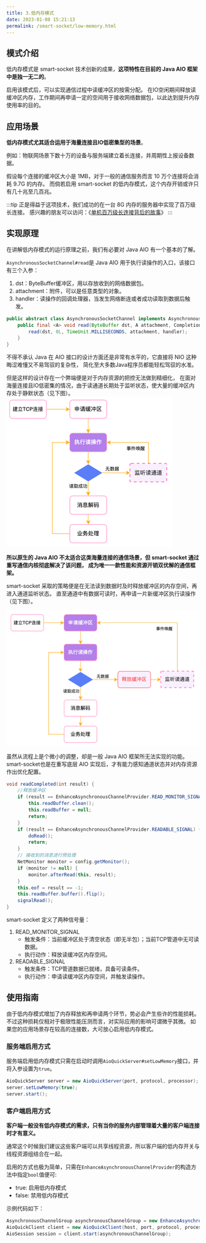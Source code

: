 ```yaml
---
title: 3.低内存模式
date: 2023-01-08 15:21:13
permalink: /smart-socket/low-memory.html
---
```


## 模式介绍
低内存模式是 smart-socket 技术创新的成果，**这项特性在目前的 Java AIO 框架中是独一无二的**。

启用该模式后，可以实现通信过程中读缓冲区的按需分配。
在IO空闲期间释放读缓冲区内存，工作期间再申请一定的空间用于接收网络数据包，以此达到提升内存使用率的目的。

## 应用场景
**低内存模式尤其适合运用于海量连接且IO低密集型的场景**。

例如：物联网场景下数十万的设备与服务端建立着长连接，并周期性上报设备数据。

假设每个连接的缓冲区大小是 1MB，对于一般的通信服务而言 10 万个连接将会消耗 9.7G 的内存。
而倘若启用 smart-socket 的低内存模式，这个内存开销或许只有几十兆至几百兆。

:::tip
正是得益于这项技术，我们成功的在一台 8G 内存的服务器中实现了百万级长连接。
感兴趣的朋友可以访问：《[单机百万级长连接背后的故事](/smart-socket/million-connection.html)》
:::

## 实现原理
在讲解低内存模式的运行原理之前，我们有必要对 Java AIO 有一个基本的了解。

`AsynchronousSocketChannel#read`是 Java AIO 用于执行读操作的入口，该接口有三个入参：
1. dst：ByteBuffer缓冲区，用以存放收到的网络数据包。
2. attachment：附件，可以是任意类型的对象。
3. handler：读操作的回调处理器，当发生网络断连或者成功读取到数据后触发。
```java
public abstract class AsynchronousSocketChannel implements AsynchronousByteChannel, NetworkChannel {
    public final <A> void read(ByteBuffer dst, A attachment, CompletionHandler<Integer, ? super A> f) {
        read(dst, 0L, TimeUnit.MILLISECONDS, attachment, handler);
    }
}
```
不得不承认 Java 在 AIO 接口的设计方面还是非常有水平的，它直接将 NIO 这种晦涩难懂又不易驾驭的复杂性，
简化至大多数Java程序员都能轻松驾驭的水准。

但是这样的设计存在一个弊端便是对于内存资源的把控无法做到精细化，
在面对海量连接且IO低密集的情况，由于读通道长期处于监听状态，使大量的缓冲区内存处于静默状态（见下图）。
![](./img/low-memory-1.png)

**所以原生的 Java AIO 不太适合这类海量连接的通信场景，但 smart-socket 通过重写通信内核彻底解决了该问题，
成为唯一一款性能和资源开销双优解的通信框架。**

smart-socket 采取的策略便是在无法读到数据时及时释放缓冲区的内存空间，再进入通道监听状态。
直至通道中有数据可读时，再申请一片新缓冲区执行读操作（见下图）。

![](./img/low-memory-2.png)

虽然从流程上是个微小的调整，却是一般 Java AIO 框架所无法实现的功能。 
smart-socket也是在重写底层 AIO 实现后，才有能力感知通道状态并对内存资源作出优化配置。
```java
void readCompleted(int result) {
    //释放缓冲区
    if (result == EnhanceAsynchronousChannelProvider.READ_MONITOR_SIGNAL) {
        this.readBuffer.clean();
        this.readBuffer = null;
        return;
    }
    if (result == EnhanceAsynchronousChannelProvider.READABLE_SIGNAL) {
        doRead();
        return;
    }
    // 接收到的消息进行预处理
    NetMonitor monitor = config.getMonitor();
    if (monitor != null) {
        monitor.afterRead(this, result);
    }
    this.eof = result == -1;
    this.readBuffer.buffer().flip();
    signalRead();
}
```
smart-socket 定义了两种信号量：
1. READ_MONITOR_SIGNAL
   - 触发条件：当前缓冲区处于清空状态（即无半包）；当前TCP管道中无可读数据。
   - 执行动作：释放读缓冲区内存空间。
2. READABLE_SIGNAL
   - 触发条件：TCP管道数据已就绪，具备可读条件。
   - 执行动作：申请读缓冲区内存空间，并触发读操作。

## 使用指南
由于低内存模式增加了内存释放和再申请两个环节，势必会产生些许的性能损耗。
不过这种损耗仅相对于极限性能压测而言，对实际应用的影响可谓微乎其微。
如果您的应用场景存在较高的连接数，大可放心启用低内存模式。

### 服务端启用方式
服务端启用低内存模式只需在启动时调用`AioQuickServer#setLowMemory`接口，并将入参设置为`true`。
```java
AioQuickServer server = new AioQuickServer(port, protocol, processor);
server.setLowMemory(true);
server.start();
```
### 客户端启用方式
**客户端一般没有低内存模式的需求，只有当你的服务内部管理着大量的客户端连接时才有意义。**

通常这个时候我们建议这些客户端可以共享线程资源，所以客户端的低内存开关与线程资源组结合在一起。

启用的方式也极为简单，只需在`EnhanceAsynchronousChannelProvider`的构造方法中指定`bool`值便可:
- true: 启用低内存模式
- false: 禁用低内存模式

示例代码如下：
```java
AsynchronousChannelGroup asynchronousChannelGroup = new EnhanceAsynchronousChannelProvider(false).openAsynchronousChannelGroup(Runtime.getRuntime().availableProcessors(), r -> new Thread(r, "ClientGroup"));
AioQuickClient client = new AioQuickClient(host, port, protocol, processor);
AioSession session = client.start(asynchronousChannelGroup);
```